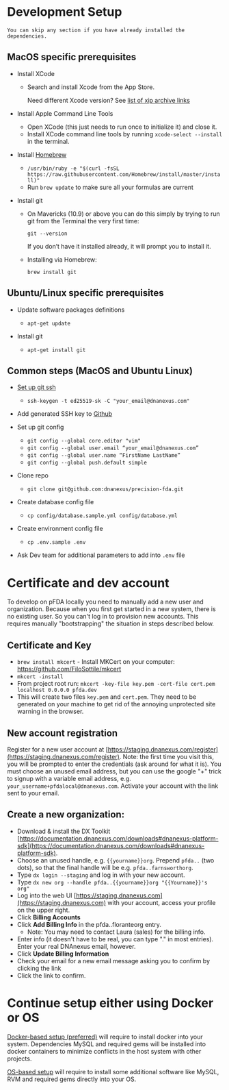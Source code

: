 # Development Setup
```
You can skip any section if you have already installed the dependencies.
```

## MacOS specific prerequisites
* Install XCode
    * Search and install Xcode from the App Store.
        
        Need different Xcode version? See [list of xip archive links](https://stackoverflow.com/a/10335943)

* Install Apple Command Line Tools
    * Open XCode (this just needs to run once to initialize it) and close it.
    * Install XCode command line tools by running `xcode-select --install` in
    the terminal.

* Install [Homebrew](http://brew.sh/)
    * `/usr/bin/ruby -e "$(curl -fsSL https://raw.githubusercontent.com/Homebrew/install/master/install)"`
    * Run `brew update` to make sure all your formulas are current

* Install git
    * On Mavericks (10.9) or above you can do this simply by trying to run git from the Terminal the very first time:

        `git --version`

        If you don’t have it installed already, it will prompt you to install it.
    * Installing via Homebrew:

        `brew install git`

## Ubuntu/Linux specific prerequisites
* Update software packages definitions
    * `apt-get update`

* Install git
    * `apt-get install git`


## Common steps (MacOS and Ubuntu Linux)

* [Set up git ssh](https://docs.github.com/articles/generating-an-ssh-key/)
    * `ssh-keygen -t ed25519-sk -C "your_email@dnanexus.com"`

* Add generated SSH key to [Github](https://github.com/settings/keys)

* Set up git config
    * `git config --global core.editor "vim"`
    * `git config --global user.email “your_email@dnanexus.com”`
    * `git config --global user.name “FirstName LastName”`
    * `git config --global push.default simple`

* Clone repo
    * `git clone git@github.com:dnanexus/precision-fda.git`

* Create database config file
    * `cp config/database.sample.yml config/database.yml`

* Create environment config file
    * `cp .env.sample .env`

* Ask Dev team for additional parameters to add into `.env` file


# Certificate and dev account

To develop on pFDA locally you need to manually add a new user and organization.
Because when you first get started in a new system,
there is no existing user. So you can't log in to provision new accounts.
This requires manually "bootstrapping" the situation in steps described below.

## Certificate and Key
- `brew install mkcert` - Install MKCert on your computer: https://github.com/FiloSottile/mkcert
- `mkcert -install`
- From project root run: `mkcert -key-file key.pem -cert-file cert.pem localhost 0.0.0.0 pfda.dev`
- This will create two files `key.pem` and `cert.pem`. They need to be generated on your machine to
  get rid of the annoying unprotected site warning in the browser.

## New account registration
Register for a new user account at [https://staging.dnanexus.com/register](https://staging.dnanexus.com/register).
Note: the first time you visit this, you will be prompted to enter the credentials 
(ask around for what it is).
You must choose an unused email address, but you can use the google "+" trick
to signup with a variable email address, e.g. `your_username+pfdalocal@dnanexus.com`.
Activate your account with the link sent to your email.

## Create a new organization:
- Download & install the DX Toolkit [https://documentation.dnanexus.com/downloads#dnanexus-platform-sdk](https://documentation.dnanexus.com/downloads#dnanexus-platform-sdk).
- Choose an unused handle, e.g. `{{yourname}}org`. Prepend `pfda..` (two dots),
 so that the final handle will be e.g. `pfda..farnsworthorg`.
- Type `dx login --staging` and log in with your new account.
- Type `dx new org --handle pfda..{{yourname}}org "{{Yourname}}'s org"`
- Log into the web UI [https://staging.dnanexus.com](https://staging.dnanexus.com)
with your account, access your profile on the upper right.
- Click __Billing Accounts__
- Click __Add Billing Info__ in the pfda..floranteorg entry.
  - Note: You may need to contact Laura (sales) for the billing info.
- Enter info (it doesn't have to be real, you can type "." in most entries). Enter your real DNAnexus email, however.
- Click __Update Billing Information__
- Check your email for a new email message asking you to confirm by clicking the link
- Click the link to confirm.


# Continue setup either using Docker or OS

[Docker-based setup (preferred)](DOCKER_BASED_SETUP.md) will require to install docker into your system. Dependencies MySQL and required gems will be installed into docker containers to minimize conflicts in the host system with other projects.

[OS-based setup](OS_BASED_SETUP.md) will require to install some additional software 
like MySQL, RVM and required gems directly into your OS.
